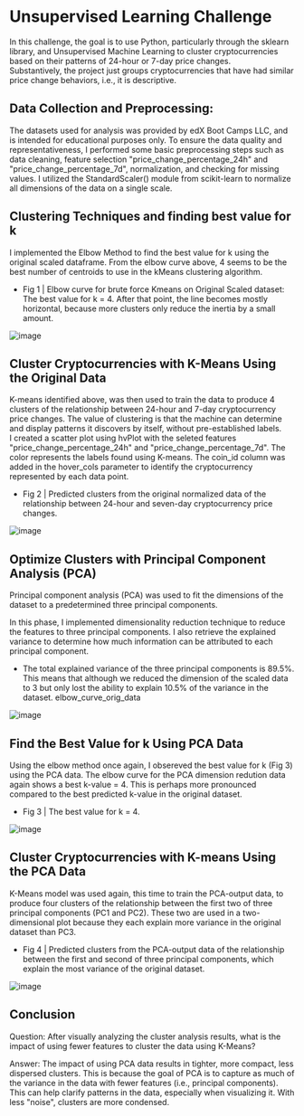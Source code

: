 #  Unsupervised Learning Challenge
In this challenge, the goal is to use Python, particularly through the sklearn library, and Unsupervised Machine Learning to cluster cryptocurrencies based on their patterns of 24-hour or 7-day price changes. <br> Substantively, the project just groups cryptocurrencies that have had similar price change behaviors, i.e., it is descriptive.

## Data Collection and Preprocessing:
The datasets used for analysis was provided by edX Boot Camps LLC, and is intended for educational purposes only. To ensure the data quality and representativeness, I performed some basic preprocessing steps such as data cleaning, feature selection "price_change_percentage_24h" and "price_change_percentage_7d", normalization, and checking for missing values. I utilized the StandardScaler() module from scikit-learn to normalize all dimensions of the data on a single scale. <br>

## Clustering Techniques and finding best value for k
I implemented the Elbow Method to find the best value for k using the original scaled dataframe. From the elbow curve above, 4 seems to be the best number of centroids to use in the kMeans clustering algorithm.

  * Fig 1 | Elbow curve for brute force Kmeans on Original Scaled dataset:
The best value for k = 4. After that point, the line becomes mostly horizontal, because more clusters only reduce the inertia by a small amount.

![image](https://github.com/ShubhangiBidkar/CryptoClustering/assets/38162670/3675871b-1948-4497-8634-ee85cc101d8f)

## Cluster Cryptocurrencies with K-Means Using the Original Data
K-means identified above, was then used to train the data to produce 4 clusters of the relationship between 24-hour and 7-day cryptocurrency price changes. The value of clustering is that the machine can determine and display patterns it discovers by itself, without pre-established labels. <br> I created a scatter plot using hvPlot with the seleted features "price_change_percentage_24h" and "price_change_percentage_7d". The color represents the labels found using K-means. The coin_id column was added in the hover_cols parameter to identify the cryptocurrency represented by each data point.

 * Fig 2 | Predicted clusters from the original normalized data of the relationship between 24-hour and seven-day cryptocurrency price changes.

![image](https://github.com/ShubhangiBidkar/CryptoClustering/assets/38162670/fd02b870-c0fb-430e-90a9-18919cee17c4)




## Optimize Clusters with Principal Component Analysis (PCA)
Principal component analysis (PCA) was used to fit the dimensions of the dataset to a predetermined three principal components.

In this phase, I implemented dimensionality reduction technique to reduce the features to three principal components. I also retrieve the explained variance to determine how much information can be attributed to each principal component. <br>

  * The total explained variance of the three principal components is 89.5%. <br> This means that although we reduced the dimension of the scaled data to 3 but only lost the ability to explain 10.5% of the variance in the dataset.
elbow_curve_orig_data


![image](https://github.com/ShubhangiBidkar/CryptoClustering/assets/38162670/6fcd2205-9f3f-4f1c-ab3e-855ebd4a0951)

## Find the Best Value for k Using PCA Data
Using the elbow method once again, I obsereved the best value for k (Fig 3) using the PCA data. The elbow curve for the PCA dimension redution data again shows a best k-value = 4. This is perhaps more pronounced compared to the best predicted k-value in the original dataset.

  * Fig 3 | The best value for k = 4.

![image](https://github.com/ShubhangiBidkar/CryptoClustering/assets/38162670/eb44d342-f5b1-48ac-84a7-50d2c9a3c89b)


## Cluster Cryptocurrencies with K-means Using the PCA Data
K-Means model was used again, this time to train the PCA-output data, to produce four clusters of the relationship between the first two of three principal components (PC1 and PC2). These two are used in a two-dimensional plot because they each explain more variance in the original dataset than PC3.

  * Fig 4 | Predicted clusters from the PCA-output data of the relationship between the first and second of three principal components, which explain the most variance of the original dataset.


![image](https://github.com/ShubhangiBidkar/CryptoClustering/assets/38162670/270fc34f-d6bc-46a7-9bda-fd81939e5de1)


## Conclusion
Question: After visually analyzing the cluster analysis results, what is the impact of using fewer features to cluster the data using K-Means?

Answer: The impact of using PCA data results in tighter, more compact, less dispersed clusters. This is because the goal of PCA is to capture as much of the variance in the data with fewer features (i.e., principal components). This can help clarify patterns in the data, especially when visualizing it. With less "noise", clusters are more condensed.
